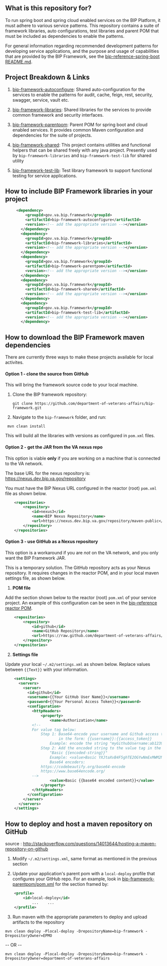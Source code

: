 ## What is this repository for?

To run spring boot and spring cloud enabled services on the BIP Platform, it must adhere to various service patterns. This repository contains a suite of framework libraries, auto configurations, test libraries and parent POM that must be included as dependencies to enable the patterns.

For general information regarding recommended development patterns for developing service applications, and the purpose and usage of capabilities that are provided by the BIP Framework, see the [bip-reference-spring-boot README.md](https://github.com/department-of-veterans-affairs/bip-reference-person).

## Project Breakdown & Links

1. [bip-framework-autoconfigure](bip-framework-autoconfigure/README.md): Shared auto-configuration for the services to enable the patterns for audit, cache, feign, rest, security, swagger, service, vault etc.

1. [bip-framework-libraries](bip-framework-libraries/README.md): Shared libraries for the services to provide common framework and security interfaces. 

1. [bip-framework-parentpom](bip-framework-parentpom/README.md): Parent POM for spring boot and cloud enabled services. It provides common Maven configuration and dependencies for the suite of projects.

1. [bip-framework-shared](bip-framework-shared/README.md): This project contains utilities and functional helpers that can be shared freely with any java project. Presently used by `bip-framework-libraries` and `bip-framework-test-lib` for shared utility

1. [bip-framework-test-lib](bip-framework-test-lib/README.md): Test library framework to support functional testing for service applications.

## How to include BIP Framework libraries in your project

```xml
     <dependency>
         <groupId>gov.va.bip.framework</groupId>
         <artifactId>bip-framework-autoconfigure</artifactId>
         <version><!-- add the appropriate version --></version>
       </dependency>
       <dependency>
         <groupId>gov.va.bip.framework</groupId>
         <artifactId>bip-framework-libraries</artifactId>
         <version><!-- add the appropriate version --></version>
       </dependency>
       <dependency>
         <groupId>gov.va.bip.framework</groupId>
         <artifactId>bip-framework-parentpom</artifactId>
         <version><!-- add the appropriate version --></version>
       </dependency>
       <dependency>
         <groupId>gov.va.bip.framework</groupId>
         <artifactId>bip-framework-shared</artifactId>
         <version><!-- add the appropriate version --></version>
       </dependency>
       <dependency>
         <groupId>gov.va.bip.framework</groupId>
         <artifactId>bip-framework-test-lib</artifactId>
         <version><!-- add the appropriate version --></version>
       </dependency>
```

## How to download the BIP Framework maven dependencies
There are currently three ways to make these projects available for local activites.

#### Option 1 - clone the source from GitHub
This will bring the framework source code to your local machine.

1. Clone the BIP framework repository:

	 `git clone https://github.com/department-of-veterans-affairs/bip-framework.git`

2. Navigate to the `bip-framework` folder, and run:

```	mvn clean install```

This will build all the libraries with versions as configured in `pom.xml` files.

#### Option 2 - get the JAR from the VA nexus repo
This option is viable **only** if you are working on a machine that is connected to the VA network.

The base URL for the nexus repository is: https://nexus.dev.bip.va.gov/repository 

You must have the BIP Nexus URL configured in the reactor (root) `pom.xml` file as shown below.
    
```xml
	<repositories>
		<repository>
			<id>nexus3</id>
			<name>BIP Nexus Repository</name>
			<url>https://nexus.dev.bip.va.gov/repository/maven-public</url>
		</repository>
	</repositories>
```

#### Option 3 - use GitHub as a Nexus repository
This option is a workaround if you are *not* on the VA network, and you only want the BIP Framework JAR.

This is a temporary solution. The GitHub repository acts as your Nexus repository.
It requires changes in the reactor POM, and in your local maven settings file, as shown below.

1. **POM file**

Add the section shown below to the reactor (root) `pom.xml` of your service project. An example of this configuration can be seen in the [bip-reference reactor POM](https://github.com/department-of-veterans-affairs/bip-reference-person/blob/master/pom.xml).
 
```xml
	<repositories>
		<repository>
			<id>github</id>
			<name>GitHub Repository</name>
			<url>https://raw.github.com/department-of-veterans-affairs/bip-framework/mvn-repo</url>
		</repository>
	</repositories>
```

2. **Settings file**

Update your local `~/.m2/settings.xml` as shown below. Replace values between `{{Text}}` with your information.

```xml
	<settings>
	  <servers>
	    <server>
	      <id>github</id>
	      <username>{{Your GitHub User Name}}</username>
	      <password>{{Your Personal Access Token}}</password>
	      <configuration>
        	<httpHeaders>
	          	<property>
	            	<name>Authorization</name>
           	<!--
			For value tag below:
				Step 1: Base64-encode your username and Github access token together
				        in the form: {{username}}:{{access_token}}
					Example: encode the string "myGithubUsername:ab123983245sldfkjsw398r7"
				Step 2: Add the encoded string to the value tag in the form of
					"Basic {{encoded-string}}"
					Example: <value>Basic YXJtaXvB4F5ghTE2OGYwNmExMWM2NDdhYjWExZjQ1N2FhNGJiMjE=</value>
	            	Base64 encoders:
				https://codebeautify.org/base64-encode
				https://www.base64encode.org/
			-->
	            	<value>Basic {{base64 encoded content}}</value>
	          	</property>
        	</httpHeaders>
          </configuration>
	    </server>
	  </servers>
	</settings>
```

## How to deploy and host a maven repository on GitHub

source : http://stackoverflow.com/questions/14013644/hosting-a-maven-repository-on-github

1. Modify `~/.m2/settings.xml`, same format as mentioned in the previous section 

2. Update your application's parent pom with a `local-deploy` profile that configures your GitHub repo. For an example, look in [bip-framework-parentpom/pom.xml](https://github.com/department-of-veterans-affairs/bip-framework/blob/master/bip-framework-parentpom/pom.xml) for the section framed by:

```xml
	<profile>
		<id>local-deploy</id>
			...    ...
	</profile>
```

3. Run maven with the appropriate parameters to deploy and upload artifacts to the repository

```	mvn clean deploy -Plocal-deploy -DrepositoryName=bip-framework -DrepositoryOwner=EPMO ```

-- OR --

	mvn clean deploy -Plocal-deploy -DrepositoryName=bip-framework -DrepositoryOwner=department-of-veterans-affairs
